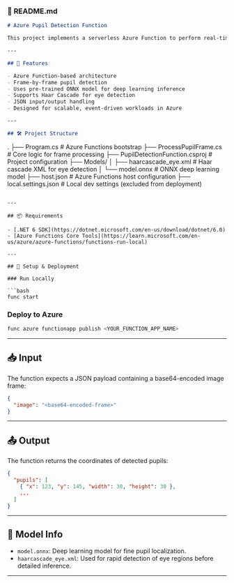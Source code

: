 ### 📘 **README.md**

```markdown
# Azure Pupil Detection Function

This project implements a serverless Azure Function to perform real-time pupil detection from image frames using OpenCV and ONNX-based deep learning models. It is designed for fast deployment in Azure environments and can be used in eye-tracking applications, accessibility tools, or attention monitoring systems.

---

## 🚀 Features

- Azure Function-based architecture
- Frame-by-frame pupil detection
- Uses pre-trained ONNX model for deep learning inference
- Supports Haar Cascade for eye detection
- JSON input/output handling
- Designed for scalable, event-driven workloads in Azure

---

## 🛠 Project Structure

```

.
├── Program.cs                  # Azure Functions bootstrap
├── ProcessPupilFrame.cs       # Core logic for frame processing
├── PupilDetectionFunction.csproj # Project configuration
├── Models/
│   ├── haarcascade\_eye.xml    # Haar cascade XML for eye detection
│   └── model.onnx             # ONNX deep learning model
├── host.json                  # Azure Functions host configuration
├── local.settings.json        # Local dev settings (excluded from deployment)

````

---

## 📦 Requirements

- [.NET 6 SDK](https://dotnet.microsoft.com/en-us/download/dotnet/6.0)
- [Azure Functions Core Tools](https://learn.microsoft.com/en-us/azure/azure-functions/functions-run-local)

---

## 🔧 Setup & Deployment

### Run Locally

```bash
func start
````

### Deploy to Azure

```bash
func azure functionapp publish <YOUR_FUNCTION_APP_NAME>
```

---

## 📥 Input

The function expects a JSON payload containing a base64-encoded image frame:

```json
{
  "image": "<base64-encoded-frame>"
}
```

---

## 📤 Output

The function returns the coordinates of detected pupils:

```json
{
  "pupils": [
    { "x": 123, "y": 145, "width": 30, "height": 30 },
    ...
  ]
}
```

---

## 🧠 Model Info

* `model.onnx`: Deep learning model for fine pupil localization.
* `haarcascade_eye.xml`: Used for rapid detection of eye regions before detailed inference.

---


